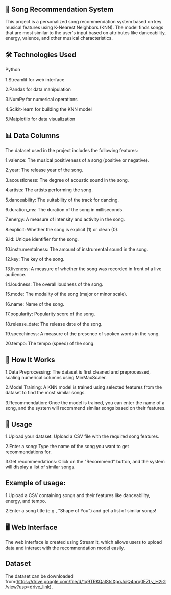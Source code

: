 ## 🎵 Song Recommendation System
This project is a personalized song recommendation system based on key musical features using K-Nearest Neighbors (KNN). The model finds songs that are most similar to the user's input based on attributes like danceability, energy, valence, and other musical characteristics.

## 🛠️ Technologies Used

Python 

1.Streamlit for web interface

2.Pandas for data manipulation

3.NumPy for numerical operations

4.Scikit-learn for building the KNN model

5.Matplotlib for data visualization

## 📊 Data Columns
The dataset used in the project includes the following features:

1.valence: The musical positiveness of a song (positive or negative).

2.year: The release year of the song.

3.acousticness: The degree of acoustic sound in the song.

4.artists: The artists performing the song.

5.danceability: The suitability of the track for dancing.

6.duration_ms: The duration of the song in milliseconds.

7.energy: A measure of intensity and activity in the song.

8.explicit: Whether the song is explicit (1) or clean (0).

9.id: Unique identifier for the song.

10.instrumentalness: The amount of instrumental sound in the song.

12.key: The key of the song.

13.liveness: A measure of whether the song was recorded in front of a live audience.

14.loudness: The overall loudness of the song.

15.mode: The modality of the song (major or minor scale).

16.name: Name of the song.

17.popularity: Popularity score of the song.

18.release_date: The release date of the song.

19.speechiness: A measure of the presence of spoken words in the song.

20.tempo: The tempo (speed) of the song.

## 📝 How It Works
1.Data Preprocessing: The dataset is first cleaned and preprocessed, scaling numerical columns using MinMaxScaler.

2.Model Training: A KNN model is trained using selected features from the dataset to find the most similar songs.

3.Recommendation: Once the model is trained, you can enter the name of a song, and the system will recommend similar songs based on their features.
## 🔧 Usage

1.Upload your dataset: Upload a CSV file with the required song features.

2.Enter a song: Type the name of the song you want to get recommendations for.

3.Get recommendations: Click on the "Recommend" button, and the system will display a list of similar songs.

## Example of usage:

1.Upload a CSV containing songs and their features like danceability, energy, and tempo.

2.Enter a song title (e.g., "Shape of You") and get a list of similar songs!

## 🖥️ Web Interface
The web interface is created using Streamlit, which allows users to upload data and interact with the recommendation model easily.

## Dataset
The dataset can be downloaded from(https://drive.google.com/file/d/1q9TRKQaIStsXpqJcjQ4nrq0EZLy_H2iG/view?usp=drive_link).

